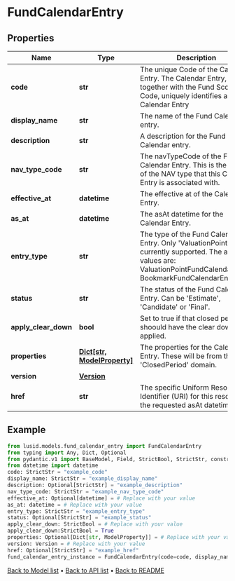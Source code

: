 # FundCalendarEntry

## Properties
Name | Type | Description | Notes
------------ | ------------- | ------------- | -------------
**code** | **str** | The unique Code of the Calendar Entry. The Calendar Entry, together with the Fund Scope and Code, uniquely identifies a Fund Calendar Entry | 
**display_name** | **str** | The name of the Fund Calendar entry. | 
**description** | **str** | A description for the Fund Calendar entry. | [optional] 
**nav_type_code** | **str** | The navTypeCode of the Fund Calendar Entry. This is the code of the NAV type that this Calendar Entry is associated with. | 
**effective_at** | **datetime** | The effective at of the Calendar Entry. | [optional] 
**as_at** | **datetime** | The asAt datetime for the Calendar Entry. | 
**entry_type** | **str** | The type of the Fund Calendar Entry. Only &#39;ValuationPoint&#39; currently supported. The available values are: ValuationPointFundCalendarEntry, BookmarkFundCalendarEntry | 
**status** | **str** | The status of the Fund Calendar Entry. Can be &#39;Estimate&#39;, &#39;Candidate&#39; or &#39;Final&#39;. | [optional] 
**apply_clear_down** | **bool** | Set to true if that closed period shoould have the clear down applied. | 
**properties** | [**Dict[str, ModelProperty]**](ModelProperty.md) | The properties for the Calendar Entry. These will be from the &#39;ClosedPeriod&#39; domain. | [optional] 
**version** | [**Version**](Version.md) |  | 
**href** | **str** | The specific Uniform Resource Identifier (URI) for this resource at the requested asAt datetime. | [optional] 
## Example

```python
from lusid.models.fund_calendar_entry import FundCalendarEntry
from typing import Any, Dict, Optional
from pydantic.v1 import BaseModel, Field, StrictBool, StrictStr, constr, validator
from datetime import datetime
code: StrictStr = "example_code"
display_name: StrictStr = "example_display_name"
description: Optional[StrictStr] = "example_description"
nav_type_code: StrictStr = "example_nav_type_code"
effective_at: Optional[datetime] = # Replace with your value
as_at: datetime = # Replace with your value
entry_type: StrictStr = "example_entry_type"
status: Optional[StrictStr] = "example_status"
apply_clear_down: StrictBool = # Replace with your value
apply_clear_down:StrictBool = True
properties: Optional[Dict[str, ModelProperty]] = # Replace with your value
version: Version = # Replace with your value
href: Optional[StrictStr] = "example_href"
fund_calendar_entry_instance = FundCalendarEntry(code=code, display_name=display_name, description=description, nav_type_code=nav_type_code, effective_at=effective_at, as_at=as_at, entry_type=entry_type, status=status, apply_clear_down=apply_clear_down, properties=properties, version=version, href=href)

```

[Back to Model list](../README.md#documentation-for-models) &#8226; [Back to API list](../README.md#documentation-for-api-endpoints) &#8226; [Back to README](../README.md)


